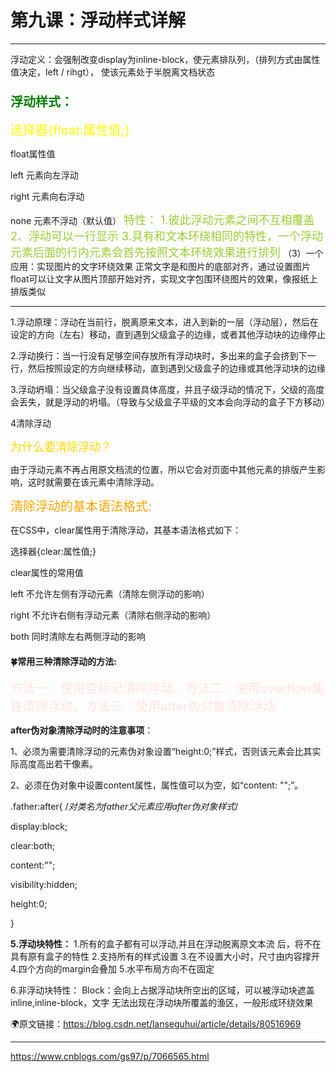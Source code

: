 # 第九课：浮动样式详解

------

浮动定义：会强制改变display为inline-block，使元素排队列，（排列方式由属性值决定，left / rihgt）， 使该元素处于半脱离文档状态

### <font style="color:green;font-size:20px">浮动样式：</font>

<font style="color:yellow;font-size:20px">选择器{float:属性值;}</font>

float属性值

left 元素向左浮动

right 元素向右浮动

none 元素不浮动（默认值）
<font style="color:yellowgreen;font-size:18px">
	特性：	1.彼此浮动元素之间不互相覆盖 
		2、浮动可以一行显示 
		3.具有和文本环绕相同的特性，一个浮动元素后面的行内元素会首先按照文本环绕效果进行排列</font>
			（3）一个应用：实现图片的文字环绕效果
					正常文字是和图片的底部对齐，通过设置图片float可以让文字从图片顶部开始对齐，实现文字包围环绕图片的效果，像报纸上排版类似

------

1.浮动原理：浮动在当前行，脱离原来文本，进入到新的一层（浮动层），然后在设定的方向（左右）移动，直到遇到父级盒子的边缘，或者其他浮动块的边缘停止

2.浮动换行：当一行没有足够空间存放所有浮动块时，多出来的盒子会挤到下一行，然后按照设定的方向继续移动，直到遇到父级盒子的边缘或其他浮动块的边缘

3.浮动坍塌：当父级盒子没有设置具体高度，并且子级浮动的情况下，父级的高度会丢失，就是浮动的坍塌。（导致与父级盒子平级的文本会向浮动的盒子下方移动）

4清除浮动

<font style="color:#FFD700;font-size:18px">为什么要清除浮动？</font>

由于浮动元素不再占用原文档流的位置，所以它会对页面中其他元素的排版产生影响，这时就需要在该元素中清除浮动。

<font style="color:orange;font-size:20px">清除浮动的基本语法格式:</font>

在CSS中，clear属性用于清除浮动，其基本语法格式如下：

选择器{clear:属性值;}

clear属性的常用值

left 不允许左侧有浮动元素（清除左侧浮动的影响）

right 不允许右侧有浮动元素（清除右侧浮动的影响）

both 同时清除左右两侧浮动的影响

#### 🍀常用三种清除浮动的方法: 

<font style="color:#FFE4E1;font-size:20px"> 方法一：使用空标记清除浮动。方法二：使用overflow属性清除浮动。方法三：使用after伪对象清除浮动</font>

**after伪对象清除浮动时的注意事项**：

1、必须为需要清除浮动的元素伪对象设置“height:0;”样式，否则该元素会比其实际高度高出若干像素。

2、必须在伪对象中设置content属性，属性值可以为空，如“content: "";”。

.father:after{    /*对类名为father父元素应用after伪对象样式*/

display:block;

clear:both;

content:"";

visibility:hidden;

height:0;

}

**5.浮动块特性：**
 1.所有的盒子都有可以浮动,并且在浮动脱离原文本流 后，将不在具有原有盒子的特性
 2.支持所有的样式设置
 3.在不设置大小时，尺寸由内容撑开
 4.四个方向的margin会叠加
 5.水平布局方向不在固定

6.非浮动块特性：
Block：会向上占据浮动块所空出的区域，可以被浮动块遮盖
inline,inline-block，文字
无法出现在浮动块所覆盖的渔区，一般形成环绕效果


🌍原文链接：https://blog.csdn.net/lanseguhui/article/details/80516969

------

https://www.cnblogs.com/gs97/p/7066565.html

